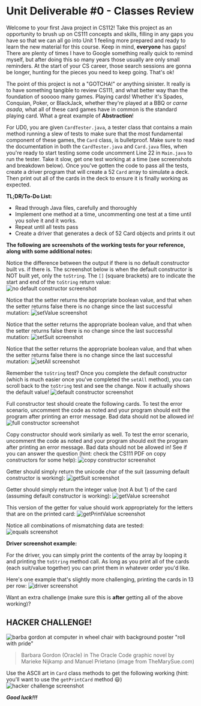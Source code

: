 

# **Unit Deliverable #0 - Classes Review**

Welcome to your first Java project in CS112! Take this project as an opportunity to brush up on CS111 concepts and skills, filling in any gaps you have so that we can all go into Unit 1 feeling more prepared and ready to learn the new material for this course. Keep in mind, **everyone** has gaps! There are plenty of times I have to Google something really quick to remind myself, but after doing this so many years those usually are only small reminders. At the start of your CS career, those search sessions are gonna be longer, hunting for the pieces you need to keep going. That's ok!

The point of this project is not a "GOTCHA!" or anything sinister. It really is to have something tangible to review CS111, and what better way than the foundation of sooooo many games. Playing cards! Whether it's Spades, Conquian, Poker, or BlackJack, whether they're played at a BBQ or _carne asada_, what all of these card games have in common is the standard playing card. What a great example of **Abstraction**!

For UD0, you are given `CardTester.java`, a tester class that contains a main method running a slew of tests to make sure that the most fundamental component of these games, the `Card` class, is bulletproof. Make sure to read the documentation in both the `CardTester.java` and `Card.java` files, when you're ready to start testing some code uncomment Line 22 in `Main.java` to run the tester. Take it slow, get one test working at a time (see screenshots and breakdown below). Once you've gotten the code to pass all the tests, create a driver program that will create a 52 `Card` array to simulate a deck. Then print out all of the cards in the deck to ensure it is finally working as expected.

**TL;DR/To-Do List:**

- Read through Java files, carefully and thoroughly
- Implement one method at a time, uncommenting one test at a time until you solve it and it works.
- Repeat until all tests pass
- Create a driver that generates a deck of 52 Card objects and prints it out

**The following are screenshots of the working tests for your reference, along with some additional notes:**

Notice the difference between the output if there is no default constructor built vs. if there is. The screenshot below is when the default constructor is NOT built yet, only the `toString`. The `[]` (square brackets) are to indicate the start and end of the `toString` return value:
![no default constructor screenshot](toStringNoDefault.png)
 

Notice that the setter returns the appropriate boolean value, and that when the setter returns false there is no change since the last successful mutation:
![setValue screenshot](setValue.png)
 

Notice that the setter returns the appropriate boolean value, and that when the setter returns false there is no change since the last successful mutation:
![setSuit screenshot](setSuit.png)

 

Notice that the setter returns the appropriate boolean value, and that when the setter returns false there is no change since the last successful mutation:
![setAll screenshot](setAll.png)

 

Remember the `toString` test? Once you complete the default constructor (which is much easier once you've completed the `setAll` method), you can scroll back to the `toString` test and see the change. Now it actually shows the default value!
![default constructor screenshot](toStringDefault.png)

 

Full constructor test should create the following cards. To test the error scenario, uncomment the code as noted and your program should exit the program after printing an error message. Bad data should not be allowed in!
![full constructor screenshot](fullConstructor.png)
 

Copy constructor should work similarly as well. To test the error scenario, uncomment the code as noted and your program should exit the program after printing an error message. Bad data should not be allowed in! See if you can answer the question (hint: check the CS111 PDF on copy constructors for some help):
![copy constructor screenshot](copyConstructor.png)
 

Getter should simply return the unicode char of the suit (assuming default constructor is working):
![getSuit screenshot](getSuit.png)

 

Getter should simply return the integer value (not A but 1) of the card (assuming default constructor is working):
![getValue screenshot](getValue.png)

 

This version of the getter for value should work appropriately for the letters that are on the printed card:
![getPrintValue screenshot](getPrintValue.png)

 

Notice all combinations of mismatching data are tested:
![equals screenshot](equals.png)
 

**Driver screenshot example:**

For the driver, you can simply print the contents of the array by looping it and printing the `toString` method call. As long as you print all of the cards (each suit/value together) you can print them in whatever order you'd like.

Here's one example that's slightly more challenging, printing the cards in 13 per row:
![driver screenshot](driver.png)
 

Want an extra challenge (make sure this is **after** getting all of the above working)?

## **HACKER CHALLENGE!** 
![barba gordon at computer in wheel chair with background poster "roll with pride"](oraclecode.jpeg)
> Barbara Gordon (Oracle) in The Oracle Code graphic novel by Marieke Nijkamp and Manuel Prietano (image from TheMarySue.com)

Use the ASCII art in `Card` class methods to get the following working (hint: you'll want to use the `getPrintCard` method 😃)
![hacker challenge screenshot](hackerChallenge.png)
 

**_Good luck!!!_** 